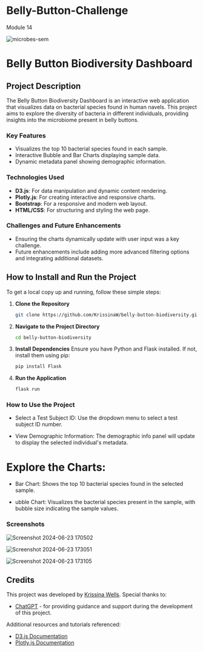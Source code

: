 # Belly-Button-Challenge
Module 14 

![microbes-sem](https://github.com/KrissinaW/Belly-Button-Challenge/assets/162597320/ee44335b-799d-497b-8858-d981e5f5895a)


# Belly Button Biodiversity Dashboard

## Project Description

The Belly Button Biodiversity Dashboard is an interactive web application that visualizes data on bacterial species found in human navels. This project aims to explore the diversity of bacteria in different individuals, providing insights into the microbiome present in belly buttons.

### Key Features

- Visualizes the top 10 bacterial species found in each sample.
- Interactive Bubble and Bar Charts displaying sample data.
- Dynamic metadata panel showing demographic information.

### Technologies Used

- **D3.js**: For data manipulation and dynamic content rendering.
- **Plotly.js**: For creating interactive and responsive charts.
- **Bootstrap**: For a responsive and modern web layout.
- **HTML/CSS**: For structuring and styling the web page.

### Challenges and Future Enhancements

- Ensuring the charts dynamically update with user input was a key challenge.
- Future enhancements include adding more advanced filtering options and integrating additional datasets.

## How to Install and Run the Project

To get a local copy up and running, follow these simple steps:

1. **Clone the Repository**
   ```sh
   git clone https://github.com/KrissinaW/belly-button-biodiversity.git
   
2. **Navigate to the Project Directory**
   ```sh
   cd belly-button-biodiversity

3. **Install Dependencies**
Ensure you have Python and Flask installed. If not, install them using pip:
   ```sh
   pip install Flask

4. **Run the Application**
   ```sh
   flask run


### How to Use the Project
- Select a Test Subject ID: Use the dropdown menu to select a test subject ID number.
  
- View Demographic Information: The demographic info panel will update to display the selected individual's metadata.
  
# Explore the Charts:

- Bar Chart: Shows the top 10 bacterial species found in the selected sample.
  
- ubble Chart: Visualizes the bacterial species present in the sample, with bubble size indicating the sample values.

### Screenshots

![Screenshot 2024-06-23 170502](https://github.com/KrissinaW/Belly-Button-Challenge/assets/162597320/121ffa3e-35ca-4d24-90a4-71bbf91be9ff)

![Screenshot 2024-06-23 173051](https://github.com/KrissinaW/Belly-Button-Challenge/assets/162597320/4725d4d0-5526-4afe-be70-305f2692cb94)

![Screenshot 2024-06-23 173105](https://github.com/KrissinaW/Belly-Button-Challenge/assets/162597320/b3e4c9a1-0313-4a4f-9aaa-1c53783bdec7)

## Credits

This project was developed by [Krissina Wells](https://github.com/KrissinaW). Special thanks to:

- [ChatGPT](https://openai.com/chatgpt) - for providing guidance and support during the development of this project.

Additional resources and tutorials referenced:

- [D3.js Documentation](https://d3js.org/)
- [Plotly.js Documentation](https://plotly.com/javascript/)



